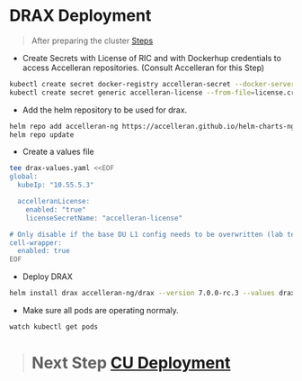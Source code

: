 # **DRAX Deployment**

> After preparing the cluster [Steps](/drax-docs/kubernetes_ng-install)

- Create Secrets with License of RIC and with Dockerhup credentials to access Accelleran repositories. (Consult Accelleran for this Step)
```bash
kubectl create secret docker-registry accelleran-secret --docker-server=docker.io --docker-username=<username> --docker-password=<password> --docker-email=<email>
kubectl create secret generic accelleran-license --from-file=license.crt
```

- Add the helm repository to be used for drax.
```bash
helm repo add accelleran-ng https://accelleran.github.io/helm-charts-ng
helm repo update
```

- Create a values file
```bash
tee drax-values.yaml <<EOF
global:
  kubeIp: "10.55.5.3"

  accelleranLicense:
    enabled: "true"
    licenseSecretName: "accelleran-license"

# Only disable if the base DU L1 config needs to be overwritten (lab testing cases or engineering builds)
cell-wrapper:
  enabled: true
EOF
```
- Deploy DRAX
```bash
helm install drax accelleran-ng/drax --version 7.0.0-rc.3 --values drax-values.yaml --debug
```
- Make sure all pods are operating normaly.
```bash
watch kubectl get pods
```

> # Next Step [CU Deployment](/drax-docs/cu_ng-install/)